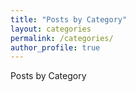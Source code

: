 ```yaml
---
title: "Posts by Category"
layout: categories
permalink: /categories/
author_profile: true
---
```


<html>
<head>
  <link rel="stylesheet" href="/assets/css/main.css">
</head>
</html>

Posts by Category